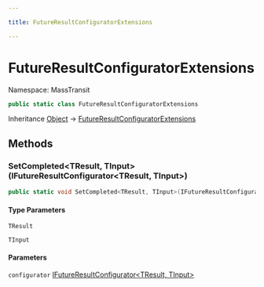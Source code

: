 ```yaml
---

title: FutureResultConfiguratorExtensions

---
```


# FutureResultConfiguratorExtensions

Namespace: MassTransit

```csharp
public static class FutureResultConfiguratorExtensions
```

Inheritance [Object](https://learn.microsoft.com/en-us/dotnet/api/system.object) → [FutureResultConfiguratorExtensions](../masstransit/futureresultconfiguratorextensions)

## Methods

### **SetCompleted\<TResult, TInput\>(IFutureResultConfigurator\<TResult, TInput\>)**

```csharp
public static void SetCompleted<TResult, TInput>(IFutureResultConfigurator<TResult, TInput> configurator)
```

#### Type Parameters

`TResult`<br/>

`TInput`<br/>

#### Parameters

`configurator` [IFutureResultConfigurator\<TResult, TInput\>](../masstransit/ifutureresultconfigurator-2)<br/>
